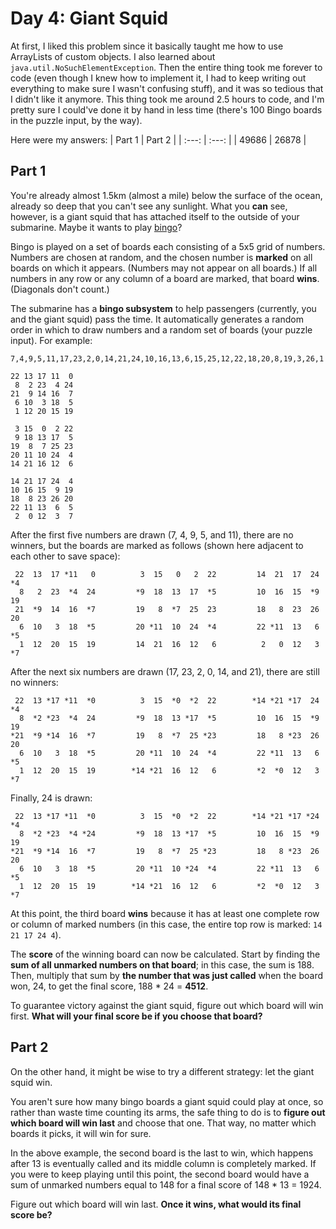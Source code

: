 # Day 4: Giant Squid
At first, I liked this problem since it basically taught me how to use ArrayLists of custom objects. I also learned about `java.util.NoSuchElementException`. Then the entire thing took me forever to code (even though I knew how to implement it, I had to keep writing out everything to make sure I wasn't confusing stuff), and it was so tedious that I didn't like it anymore. This thing took me around 2.5 hours to code, and I'm pretty sure I could've done it by hand in less time (there's 100 Bingo boards in the puzzle input, by the way).

Here were my answers:
| Part 1 | Part 2 |
| :---: | :---: |
| 49686 | 26878 |

## Part 1
You're already almost 1.5km (almost a mile) below the surface of the ocean, already so deep that you can't see any sunlight. What you **can** see, however, is a giant squid that has attached itself to the outside of your submarine.
Maybe it wants to play [bingo](https://en.wikipedia.org/wiki/Bingo_(American_version))?

Bingo is played on a set of boards each consisting of a 5x5 grid of numbers. Numbers are chosen at random, and the chosen number is **marked** on all boards on which it appears. (Numbers may not appear on all boards.) If all numbers in any row or any column of a board are marked, that board **wins**. (Diagonals don't count.)

The submarine has a **bingo subsystem** to help passengers (currently, you and the giant squid) pass the time. It automatically generates a random order in which to draw numbers and a random set of boards (your puzzle input). For example:

```
7,4,9,5,11,17,23,2,0,14,21,24,10,16,13,6,15,25,12,22,18,20,8,19,3,26,1

22 13 17 11  0
 8  2 23  4 24
21  9 14 16  7
 6 10  3 18  5
 1 12 20 15 19

 3 15  0  2 22
 9 18 13 17  5
19  8  7 25 23
20 11 10 24  4
14 21 16 12  6

14 21 17 24  4
10 16 15  9 19
18  8 23 26 20
22 11 13  6  5
 2  0 12  3  7
```
After the first five numbers are drawn (7, 4, 9, 5, and 11), there are no winners, but the boards are marked as follows (shown here adjacent to each other to save space):
```
 22  13  17 *11   0          3  15   0   2  22         14  21  17  24  *4
  8   2  23  *4  24         *9  18  13  17  *5         10  16  15  *9  19
 21  *9  14  16  *7         19   8  *7  25  23         18   8  23  26  20
  6  10   3  18  *5         20 *11  10  24  *4         22 *11  13   6  *5
  1  12  20  15  19         14  21  16  12   6          2   0  12   3  *7
```
After the next six numbers are drawn (17, 23, 2, 0, 14, and 21), there are still no winners:
```
 22  13 *17 *11  *0          3  15  *0  *2  22        *14 *21 *17  24  *4
  8  *2 *23  *4  24         *9  18  13 *17  *5         10  16  15  *9  19
*21  *9 *14  16  *7         19   8  *7  25 *23         18   8 *23  26  20
  6  10   3  18  *5         20 *11  10  24  *4         22 *11  13   6  *5
  1  12  20  15  19        *14 *21  16  12   6         *2  *0  12   3  *7
```
Finally, 24 is drawn:
```
 22  13 *17 *11  *0          3  15  *0  *2  22        *14 *21 *17 *24  *4
  8  *2 *23  *4 *24         *9  18  13 *17  *5         10  16  15  *9  19
*21  *9 *14  16  *7         19   8  *7  25 *23         18   8 *23  26  20
  6  10   3  18  *5         20 *11  10 *24  *4         22 *11  13   6  *5
  1  12  20  15  19        *14 *21  16  12   6         *2  *0  12   3  *7
```
At this point, the third board **wins** because it has at least one complete row or column of marked numbers (in this case, the entire top row is marked: `14 21 17 24 4`).

The **score** of the winning board can now be calculated. Start by finding the **sum of all unmarked numbers on that board**; in this case, the sum is 188. Then, multiply that sum by **the number that was just called** when the board won, 24, to get the final score, 188 * 24 = **4512**.

To guarantee victory against the giant squid, figure out which board will win first. **What will your final score be if you choose that board?**

## Part 2
On the other hand, it might be wise to try a different strategy: let the giant squid win.

You aren't sure how many bingo boards a giant squid could play at once, so rather than waste time counting its arms, the safe thing to do is to **figure out which board will win last** and choose that one. That way, no matter which boards it picks, it will win for sure.

In the above example, the second board is the last to win, which happens after 13 is eventually called and its middle column is completely marked. If you were to keep playing until this point, the second board would have a sum of unmarked numbers equal to 148 for a final score of 148 * 13 = 1924.

Figure out which board will win last. **Once it wins, what would its final score be?**
